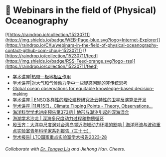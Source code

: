 # 🌊 Webinars in the field of (Physical) Oceanography

[![https://raindrop.io/collection/15230711](https://img.shields.io/badge/WEB-Page-blue.svg?logo=Internet-Explorer)](https://raindrop.io/CXu/webinars-in-the-field-of-physical-oceanography-contact-github-com-chouj-15230711) [![https://raindrop.io/collection/15230711/feed](https://img.shields.io/badge/RSS-Feed-orange.svg?logo=rss)](https://raindrop.io/collection/15230711/feed)

<!-- BLOG-POST-LIST:START -->
- [学术讲座|热带—极地相互作用](https://mp.weixin.qq.com/s/XT-HXGP_xfGpFX8_bczV3g)
- [学术讲座|对大气和气候动力学中一些疑惑问题的非传统思考](https://mp.weixin.qq.com/s/lVL-EaIXliay_dQ48aX3Wg)
- [Global ocean observations for equitable knowledge-based decision-making](https://www.youtube.com/watch?v=2wFGiLQHIlU)
- [学术讲座 | ENSO多样性的理论建模研究及云特性的卫星反演算法开发](https://mp.weixin.qq.com/s/zymS0kOafdzJichcb-voGw)
- [学术讲座 |11月15日，Climate Tipping Points - Theory, Observations...](https://mp.weixin.qq.com/s/tqRNijOnjeuvw1p1ajdjnA)
- [海洋科学学术讲座预告第373期 | 地形与潮汐引起的深海混合](https://mp.weixin.qq.com/s/tFX2ZM9GqY9VrbrZCFW6ZA)
- [海湖学术沙龙 | 深海多尺度动力过程和物质循环](https://mp.weixin.qq.com/s/Hr8LG46RBvPQ7pzpvEAQdw)
- [殷玉齐：大洋中尺度涡对台湾岛邻近海域动力环境的影响 | 海洋环流与波动重点实验室青年科学家系列报告（三十七）](https://mp.weixin.qq.com/s/A5xGMeGwnNyK5BhHvAF22Q)
- [学术报告| LTO国家重点实验室学术报告2023-28](https://mp.weixin.qq.com/s/abs0oCRi4XjR0onKeGJ_8A)
<!-- BLOG-POST-LIST:END -->

###### Collaborate with [Dr. Tongya Liu](https://liutongya.github.io/) and Jiehong Han. Cheers.
